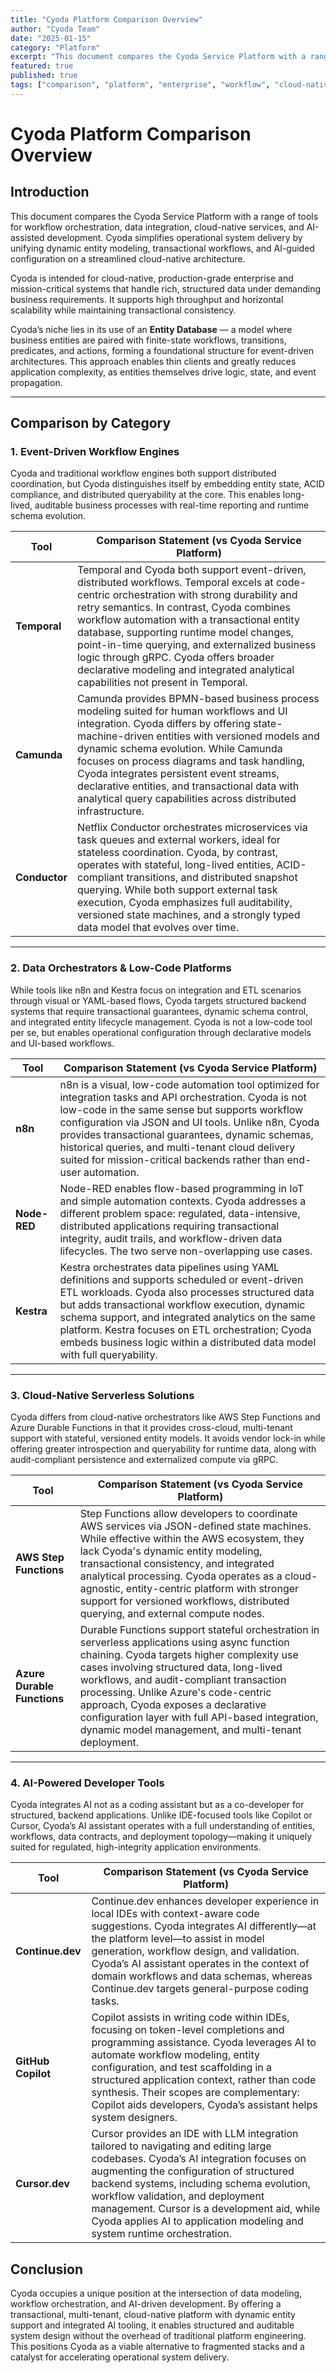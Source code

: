 ```yaml
---
title: "Cyoda Platform Comparison Overview"
author: "Cyoda Team"
date: "2025-01-15"
category: "Platform"
excerpt: "This document compares the Cyoda Service Platform with a range of tools for workflow orchestration, data integration, cloud-native services, and AI-assisted development."
featured: true
published: true
tags: ["comparison", "platform", "enterprise", "workflow", "cloud-native"]
---
```


# Cyoda Platform Comparison Overview

## Introduction

This document compares the Cyoda Service Platform with a range of tools for workflow orchestration, data integration, cloud-native services, and AI-assisted development. Cyoda simplifies operational system delivery by unifying dynamic entity modeling, transactional workflows, and AI-guided configuration on a streamlined cloud-native architecture.


Cyoda is intended for cloud-native, production-grade enterprise and mission-critical systems that handle rich, structured data under demanding business requirements. It supports high throughput and horizontal scalability while maintaining transactional consistency.

Cyoda’s niche lies in its use of an **Entity Database** — a model where business entities are paired with finite-state workflows, transitions, predicates, and actions, forming a foundational structure for event-driven architectures. This approach enables thin clients and greatly reduces application complexity, as entities themselves drive logic, state, and event propagation.

---

## Comparison by Category

### 1. Event-Driven Workflow Engines

Cyoda and traditional workflow engines both support distributed coordination, but Cyoda distinguishes itself by embedding entity state, ACID compliance, and distributed queryability at the core. This enables long-lived, auditable business processes with real-time reporting and runtime schema evolution.

| **Tool**      | **Comparison Statement (vs Cyoda Service Platform)**                                                                                                                                                                                                                                                                                                                                                                                                                   |
| ------------- | ---------------------------------------------------------------------------------------------------------------------------------------------------------------------------------------------------------------------------------------------------------------------------------------------------------------------------------------------------------------------------------------------------------------------------------------------------------------------- |
| **Temporal**  | Temporal and Cyoda both support event-driven, distributed workflows. Temporal excels at code-centric orchestration with strong durability and retry semantics. In contrast, Cyoda combines workflow automation with a transactional entity database, supporting runtime model changes, point-in-time querying, and externalized business logic through gRPC. Cyoda offers broader declarative modeling and integrated analytical capabilities not present in Temporal. |
| **Camunda**   | Camunda provides BPMN-based business process modeling suited for human workflows and UI integration. Cyoda differs by offering state-machine-driven entities with versioned models and dynamic schema evolution. While Camunda focuses on process diagrams and task handling, Cyoda integrates persistent event streams, declarative entities, and transactional data with analytical query capabilities across distributed infrastructure.                            |
| **Conductor** | Netflix Conductor orchestrates microservices via task queues and external workers, ideal for stateless coordination. Cyoda, by contrast, operates with stateful, long-lived entities, ACID-compliant transitions, and distributed snapshot querying. While both support external task execution, Cyoda emphasizes full auditability, versioned state machines, and a strongly typed data model that evolves over time.                                                 |

---

### 2. Data Orchestrators & Low-Code Platforms

While tools like n8n and Kestra focus on integration and ETL scenarios through visual or YAML-based flows, Cyoda targets structured backend systems that require transactional guarantees, dynamic schema control, and integrated entity lifecycle management. Cyoda is not a low-code tool per se, but enables operational configuration through declarative models and UI-based workflows.

| **Tool**     | **Comparison Statement (vs Cyoda Service Platform)**                                                                                                                                                                                                                                                                                                                                                |
| ------------ | --------------------------------------------------------------------------------------------------------------------------------------------------------------------------------------------------------------------------------------------------------------------------------------------------------------------------------------------------------------------------------------------------- |
| **n8n**      | n8n is a visual, low-code automation tool optimized for integration tasks and API orchestration. Cyoda is not low-code in the same sense but supports workflow configuration via JSON and UI tools. Unlike n8n, Cyoda provides transactional guarantees, dynamic schemas, historical queries, and multi-tenant cloud delivery suited for mission-critical backends rather than end-user automation. |
| **Node-RED** | Node-RED enables flow-based programming in IoT and simple automation contexts. Cyoda addresses a different problem space: regulated, data-intensive, distributed applications requiring transactional integrity, audit trails, and workflow-driven data lifecycles. The two serve non-overlapping use cases.                                                                                        |
| **Kestra**   | Kestra orchestrates data pipelines using YAML definitions and supports scheduled or event-driven ETL workloads. Cyoda also processes structured data but adds transactional workflow execution, dynamic schema support, and integrated analytics on the same platform. Kestra focuses on ETL orchestration; Cyoda embeds business logic within a distributed data model with full queryability.     |

---

### 3. Cloud-Native Serverless Solutions

Cyoda differs from cloud-native orchestrators like AWS Step Functions and Azure Durable Functions in that it provides cross-cloud, multi-tenant support with stateful, versioned entity models. It avoids vendor lock-in while offering greater introspection and queryability for runtime data, along with audit-compliant persistence and externalized compute via gRPC.

| **Tool**                    | **Comparison Statement (vs Cyoda Service Platform)**                                                                                                                                                                                                                                                                                                                                                                            |
| --------------------------- | ------------------------------------------------------------------------------------------------------------------------------------------------------------------------------------------------------------------------------------------------------------------------------------------------------------------------------------------------------------------------------------------------------------------------------- |
| **AWS Step Functions**      | Step Functions allow developers to coordinate AWS services via JSON-defined state machines. While effective within the AWS ecosystem, they lack Cyoda's dynamic entity modeling, transactional consistency, and integrated analytical processing. Cyoda operates as a cloud-agnostic, entity-centric platform with stronger support for versioned workflows, distributed querying, and external compute nodes.                  |
| **Azure Durable Functions** | Durable Functions support stateful orchestration in serverless applications using async function chaining. Cyoda targets higher complexity use cases involving structured data, long-lived workflows, and audit-compliant transaction processing. Unlike Azure's code-centric approach, Cyoda exposes a declarative configuration layer with full API-based integration, dynamic model management, and multi-tenant deployment. |

---

### 4. AI-Powered Developer Tools

Cyoda integrates AI not as a coding assistant but as a co-developer for structured, backend applications. Unlike IDE-focused tools like Copilot or Cursor, Cyoda’s AI assistant operates with a full understanding of entities, workflows, data contracts, and deployment topology—making it uniquely suited for regulated, high-integrity application environments.

| **Tool**           | **Comparison Statement (vs Cyoda Service Platform)**                                                                                                                                                                                                                                                                                                                                    |
| ------------------ | --------------------------------------------------------------------------------------------------------------------------------------------------------------------------------------------------------------------------------------------------------------------------------------------------------------------------------------------------------------------------------------- |
| **Continue.dev**   | Continue.dev enhances developer experience in local IDEs with context-aware code suggestions. Cyoda integrates AI differently—at the platform level—to assist in model generation, workflow design, and validation. Cyoda’s AI assistant operates in the context of domain workflows and data schemas, whereas Continue.dev targets general-purpose coding tasks.                       |
| **GitHub Copilot** | Copilot assists in writing code within IDEs, focusing on token-level completions and programming assistance. Cyoda leverages AI to automate workflow modeling, entity configuration, and test scaffolding in a structured application context, rather than code synthesis. Their scopes are complementary: Copilot aids developers, Cyoda’s assistant helps system designers.           |
| **Cursor.dev**     | Cursor provides an IDE with LLM integration tailored to navigating and editing large codebases. Cyoda’s AI integration focuses on augmenting the configuration of structured backend systems, including schema evolution, workflow validation, and deployment management. Cursor is a development aid, while Cyoda applies AI to application modeling and system runtime orchestration. |



## Conclusion

Cyoda occupies a unique position at the intersection of data modeling, workflow orchestration, and AI-driven development. By offering a transactional, multi-tenant, cloud-native platform with dynamic entity support and integrated AI tooling, it enables structured and auditable system design without the overhead of traditional platform engineering. This positions Cyoda as a viable alternative to fragmented stacks and a catalyst for accelerating operational system delivery.


